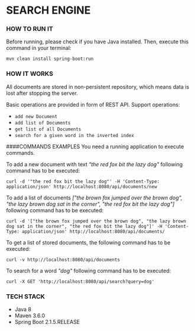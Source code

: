 # SEARCH ENGINE

### HOW TO RUN IT

Before running, please check if you have Java installed. Then, execute this command in your terminal:

    mvn clean install spring-boot:run

### HOW IT WORKS

All documents are stored in non-persistent repository, which means data is lost after stopping the server. 

Basic operations are provided in form of REST API. Support operations:

- `add new Document`
- `add list of Documents`
- `get list of all Documents`
- `search for a given word in the inverted index`

####COMMANDS EXAMPLES
You need a running application to execute commands.

To add a new document with text _"the red fox bit the lazy dog"_ following command has to be executed:    
    
    curl -d '"the red fox bit the lazy dog"' -H 'Content-Type: application/json' http://localhost:8080/api/documents/new

To add a list of documents _["the brown fox jumped over the brown dog", "the lazy brown dog sat in the corner", "the red fox bit the lazy dog"]_ following command has to be executed:

    curl -d '["the brown fox jumped over the brown dog", "the lazy brown dog sat in the corner", "the red fox bit the lazy dog"]' -H 'Content-Type: application/json' http://localhost:8080/api/documents/

To get a list of stored documents, the following command has to be executed:

    curl -v http://localhost:8080/api/documents

To search for a word _"dog"_ following command has to be executed:

    curl -X GET 'http://localhost:8080/api/search?query=dog'

### TECH STACK

 - Java 8
 - Maven 3.6.0
 - Spring Boot 2.1.5.RELEASE
 
 